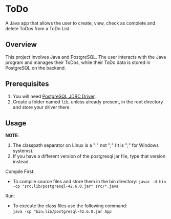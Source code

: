 # ToDo
A Java app that allows the user to create, view, check as complete and delete ToDos from a ToDo List.

## Overview
This project involves Java and PostgreSQL. The user interacts with the Java program and manages their ToDos, while their ToDo data is stored in PostgreSQL on the backend.

## Prerequisites
1. You will need [PostgreSQL JDBC Driver](https://jdbc.postgresql.org/).
2. Create a folder named `lib`, unless already present, in the root directory and store your driver there.

## Usage

**NOTE**:  
1. The classpath separator on Linux is a ":" not ";" (It is ";" for Windows systems). 
2. If you have a different version of the postgresql jar file, type that version instead.

Compile First:
- To compile source files and store them in the bin directory: `javac -d bin -cp "src;lib/postgresql-42.6.0.jar" src/*.java`  

Run:
- To execute the class files use the following command:  
`java -cp "bin;lib/postgresql-42.6.0.jar App`